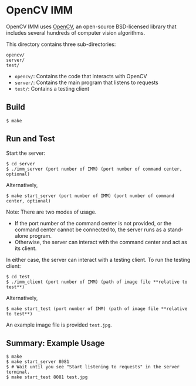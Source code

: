 # OpenCV IMM

OpenCV IMM uses [OpenCV](http://opencv.org/), an open-source BSD-licensed library 
that includes several hundreds of computer vision algorithms. 

This directory contains three sub-directories:

```
opencv/ 
server/
test/
```

- `opencv/`: Contains the code that interacts with OpenCV
- `server/`: Contains the main program that listens to requests
- `test/`: Contains a testing client

## Build

```
$ make
```

## Run and Test

Start the server:

```
$ cd server
$ ./imm_server (port number of IMM) (port number of command center, optional)
```

Alternatively,
```
$ make start_server (port number of IMM) (port number of command center, optional)
```

Note: There are two modes of usage. 
* If the port number of the command center is not provided,
or the command center cannot be connected to,
the server runs as a stand-alone program.
* Otherwise, the server can interact with the command center
and act as its client.

In either case, the server can interact with a testing client.
To run the testing client:

```
$ cd test
$ ./imm_client (port number of IMM) (path of image file **relative to test**)
``` 

Alternatively,
```
$ make start_test (port number of IMM) (path of image file **relative to test**)
```

An example image file is provided `test.jpg`.

## Summary: Example Usage

```
$ make
$ make start_server 8081
$ # Wait until you see "Start listening to requests" in the server terminal.
$ make start_test 8081 test.jpg
```

